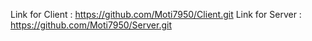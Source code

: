 Link for Client : https://github.com/Moti7950/Client.git
Link for Server : https://github.com/Moti7950/Server.git
